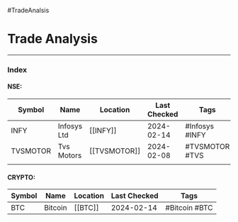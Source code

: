 #TradeAnalsis
# Trade Analysis

---
### Index

#### NSE:
| Symbol | Name | Location | Last Checked | Tags |
| ---- | ---- | ---- | ---- | ---- |
| INFY | Infosys Ltd | [[INFY]] | 2024-02-14 | #Infosys #INFY |
| TVSMOTOR | Tvs Motors | [[TVSMOTOR]] | 2024-02-08 | #TVSMOTOR #TVS |
|  |  |  |  |  |

#### CRYPTO:
| Symbol | Name | Location | Last Checked | Tags |
| ---- | ---- | ---- | ---- | ---- |
| BTC | Bitcoin | [[BTC]] | 2024-02-14 | #Bitcoin #BTC |